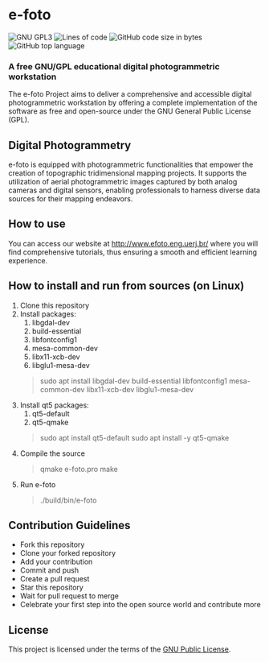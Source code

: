 # e-foto
![GNU GPL3](https://img.shields.io/github/license/e-foto/e-foto?style=plastic)
![Lines of code](https://img.shields.io/tokei/lines/github/e-foto/e-foto?style=plastic)
![GitHub code size in bytes](https://img.shields.io/github/languages/code-size/e-foto/e-foto?style=plastic)
![GitHub top language](https://img.shields.io/github/languages/top/e-foto/e-foto?style=plastic)
### A free GNU/GPL educational digital photogrammetric workstation
The e-foto Project aims to deliver a comprehensive and accessible digital photogrammetric workstation 
by offering a complete implementation of the software as free and open-source under the GNU General Public License (GPL).

## Digital Photogrammetry
e-foto is equipped with photogrammetric functionalities that empower the creation of topographic tridimensional mapping projects. 
It supports the utilization of aerial photogrammetric images captured by both analog cameras and digital sensors, 
enabling professionals to harness diverse data sources for their mapping endeavors.

## How to use
You can access our website at http://www.efoto.eng.uerj.br/ where you will find comprehensive tutorials, thus ensuring a smooth and efficient learning experience.

## How to install and run from sources (on Linux)
1. Clone this repository
1. Install packages:
    1. libgdal-dev
    2. build-essential
    3. libfontconfig1
    4. mesa-common-dev
    5. libx11-xcb-dev
    6. libglu1-mesa-dev
    > sudo apt install libgdal-dev build-essential libfontconfig1 mesa-common-dev libx11-xcb-dev libglu1-mesa-dev
1. Install qt5 packages:
    1. qt5-default
    2. qt5-qmake
    > sudo apt install qt5-default
    > sudo apt install -y qt5-qmake
1. Compile the source
    > qmake e-foto.pro
    > make
1. Run e-foto
    > ./build/bin/e-foto
    
## Contribution Guidelines
* Fork this repository
* Clone your forked repository
* Add your contribution
* Commit and push
* Create a pull request
* Star this repository
* Wait for pull request to merge
* Celebrate your first step into the open source world and contribute more

## License
This project is licensed under the terms of the [GNU Public License](http://www.gnu.org/licenses/gpl.html).
